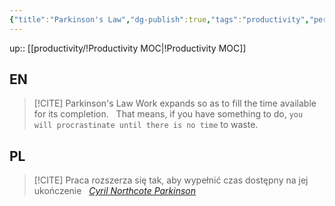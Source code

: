 ```yaml
---
{"title":"Parkinson's Law","dg-publish":true,"tags":"productivity","permalink":"/productivity/parkinson-s-law/","dgPassFrontmatter":true}
---
```


up:: [[productivity/!Productivity MOC\|!Productivity MOC]]

## EN

>[!CITE] Parkinson's Law
>Work expands so as to fill the time available for its completion.  
>That means, if you have something to do, `you will procrastinate until there is no time` to waste.

## PL


>[!CITE] Praca rozszerza się tak, aby wypełnić czas dostępny na jej ukończenie  
*[Cyril Northcote Parkinson](https://en.wikipedia.org/wiki/C._Northcote_Parkinson)*
